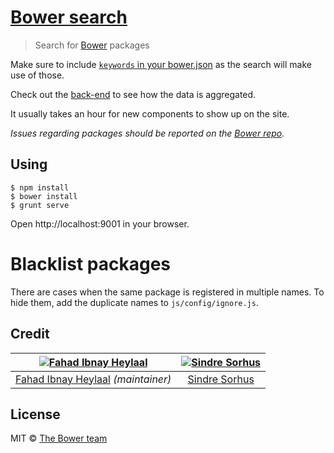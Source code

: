 # [Bower search](http://bower.io/search)

> Search for [Bower](http://bower.io) packages

Make sure to include [`keywords` in your bower.json](https://docs.google.com/document/d/1APq7oA9tNao1UYWyOm8dKqlRP2blVkROYLZ2fLIjtWc/edit#heading=h.gexwkmadfy56) as the search will make use of those.

Check out the [back-end](https://github.com/bower/search-server) to see how the data is aggregated.

It usually takes an hour for new components to show up on the site.

*Issues regarding packages should be reported on the [Bower repo](https://github.com/bower/bower/issues/new).*

## Using

    $ npm install
    $ bower install
    $ grunt serve

Open http://localhost:9001 in your browser.

# Blacklist packages

There are cases when the same package is registered in multiple names. To hide them, add the duplicate names to `js/config/ignore.js`.

## Credit

[![Fahad Ibnay Heylaal](http://gravatar.com/avatar/19a3655e6ba9e5a496ee690ba03f2180?s=144)](http://fahad19.com) | [![Sindre Sorhus](http://gravatar.com/avatar/d36a92237c75c5337c17b60d90686bf9?s=144)](http://sindresorhus.com)
:---:|:---:
[Fahad Ibnay Heylaal](http://fahad19.com) *(maintainer)* | [Sindre Sorhus](http://sindresorhus.com)


## License

MIT © [The Bower team](http://bower.io)
